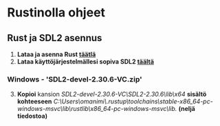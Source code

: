 # Rustinolla ohjeet

## Rust ja SDL2 asennus

1. **Lataa ja asenna Rust [täätlä](https://www.rust-lang.org/tools/install)**
2. **Lataa käyttöjärjestelmällesi sopiva SDL2 [täältä](https://github.com/libsdl-org/SDL/releases/tag/release-2.30.6)**

### Windows - 'SDL2-devel-2.30.6-VC.zip'

3. **Kopioi** kansion *SDL2-devel-2.30.6-VC\SDL2-2.30.6\lib\x64* **sisältö kohteeseen** *C:\Users\omanimi\\.rustup\toolchains\stable-x86_64-pc-windows-msvc\lib\rustlib\x86_64-pc-windows-msvc\lib.* **(neljä tiedostoa)**

